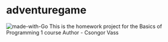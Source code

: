 # adventuregame
![made-with-Go](https://img.shields.io/badge/Made%20with-C-1f425f.svg)
This is the homework project for the Basics of Programming 1 course 
Author - Csongor Vass
